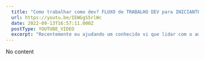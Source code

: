 ```yaml
---
  title: "Como trabalhar como dev? FLUXO de TRABALHO DEV para INICIANTES: PowerShell + VSCode + Git + GitHub"
  url: https://youtu.be/IEWGgS5rlWc
  date: 2022-09-13T16:57:11.000Z
  postType: YOUTUBE_VIDEO
  excerpt: "Recentemente eu ajudando um conhecido vi que lidar com o ambiente dev pra quem ta começando é algo bem complexo, dai, surgiu a ideia desse vídeo onde eu mostro um setup simples usando as ferramentas do dia a dia: Git, GitHub e o próprio VSCode. Com um roteiro que serve tanto pra estudos, faculdade e trabalho! Se você curtiu a ideia, senta na cadeira, pega a pipoquinha que esse vídeo ta INCRÍVEL e aproveita e me conta: O que você faz diferente? "
---
```

  
  No content
  